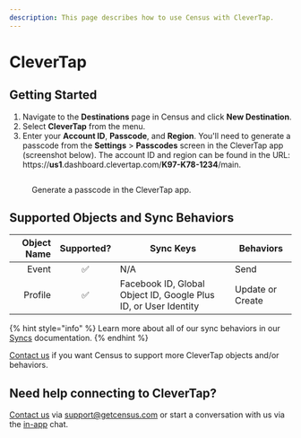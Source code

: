 ```yaml
---
description: This page describes how to use Census with CleverTap.
---
```


# CleverTap

## Getting Started

1. Navigate to the **Destinations** page in Census and click **New Destination**.
2. Select **CleverTap** from the menu.
3. Enter your **Account ID**, **Passcode**, and **Region**. You'll need to generate a passcode from the **Settings** > **Passcodes** screen in the CleverTap app (screenshot below). The account ID and region can be found in the URL: https://**us1**.dashboard.clevertap.com/**K97-K78-1234**/main.

<figure><img src="../.gitbook/assets/clevertap.png" alt=""><figcaption><p>Generate a passcode in the CleverTap app.</p></figcaption></figure>

## Supported Objects and Sync Behaviors <a href="#supported-objects-and-sync-behaviors" id="supported-objects-and-sync-behaviors"></a>

| **Object Name** | **Supported?** | **Sync Keys**                                                   | **Behaviors**    |
| --------------: | :------------: | --------------------------------------------------------------- | ---------------- |
|           Event |        ✅       | N/A                                                             | Send             |
|         Profile |        ✅       | Facebook ID, Global Object ID, Google Plus ID, or User Identity | Update or Create |

{% hint style="info" %}
Learn more about all of our sync behaviors in our [Syncs](../syncs/overview.md) documentation.
{% endhint %}

[Contact us](mailto:support@getcensus.com) if you want Census to support more CleverTap objects and/or behaviors.

## Need help connecting to CleverTap?

[Contact us](mailto:support@getcensus.com) via support@getcensus.com or start a conversation with us via the [in-app](https://app.getcensus.com) chat.
